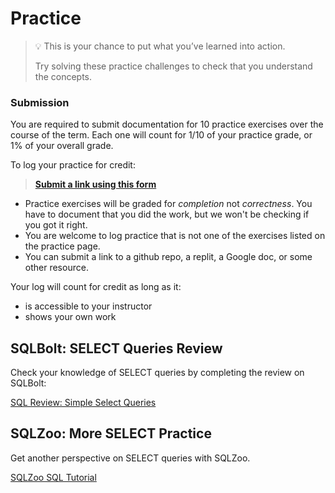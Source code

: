 # Practice

> 💡 This is your chance to put what you’ve learned into action.
>
> Try solving these practice challenges to check that you understand the concepts.

### Submission

You are required to submit documentation for 10 practice exercises over the
course of the term. Each one will count for 1/10 of your practice grade, or 1%
of your overall grade.

To log your practice for credit:

> **[Submit a link using this form](https://forms.gle/z8GVWpkbPAtsu4b98)**

* Practice exercises will be graded for _completion_ not _correctness_. You have
to document that you did the work, but we won't be checking if you got it right.
* You are welcome to log practice that is not one of the exercises listed on the 
practice page.
* You can submit a link to a github repo, a replit, a Google doc, or some other 
resource.

Your log will count for credit as long as it:
- is accessible to your instructor
- shows your own work

## SQLBolt: SELECT Queries Review

Check your knowledge of SELECT queries by completing the review on SQLBolt:

[SQL Review: Simple Select Queries](https://sqlbolt.com/lesson/select_queries_review)

## SQLZoo: More SELECT Practice

Get another perspective on SELECT queries with SQLZoo.

[SQLZoo SQL Tutorial](https://sqlzoo.net/wiki/SQL_Tutorial)

<!--

## Making it real

- Switch from mock data to a query

## The Great Migration

- Migration to add a column for a feature

## Filter Pages

In this assignment, you'll update a web app so that it can filter a list of
pages based on a SQL query.

You'll connect what you know about routing and templating to what you've learned
about SQL databases.

-->
